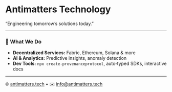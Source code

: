 # Antimatters Technology

“Engineering tomorrow’s solutions today.”  

---

### 🔧 What We Do
- **Decentralized Services:** Fabric, Ethereum, Solana & more  
- **AI & Analytics:** Predictive insights, anomaly detection  
- **Dev Tools:** `npx create-provenanceprotocol`, auto‑typed SDKs, interactive docs  
 

---

🌐 [antimatters.tech](https://antimatterstechnology.com) • ✉️ info@antimatters.tech  

